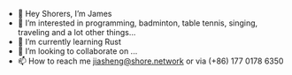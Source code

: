 - 👋 Hey Shorers, I’m James
- 👀 I’m interested in programming, badminton, table tennis, singing, traveling and a lot other things...
- 🌱 I’m currently learning Rust
- 💞️ I’m looking to collaborate on ...
- 📫 How to reach me jiasheng@shore.network or via (+86) 177 0178 6350

<!---
shore-james/shore-james is a ✨ special ✨ repository because its `README.md` (this file) appears on your GitHub profile.
You can click the Preview link to take a look at your changes.
--->
